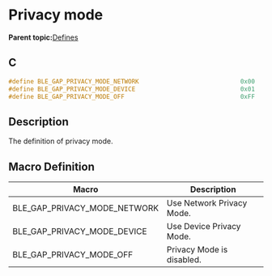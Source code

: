 # Privacy mode

**Parent topic:**[Defines](GUID-9781CD29-3C4B-41EE-8F98-355D2AA99482.md)

## C

```c
#define BLE_GAP_PRIVACY_MODE_NETWORK                            0x00
#define BLE_GAP_PRIVACY_MODE_DEVICE                             0x01
#define BLE_GAP_PRIVACY_MODE_OFF                                0xFF
```

## Description

The definition of privacy mode.

## Macro Definition

|Macro|Description|
|-----|-----------|
|BLE\_GAP\_PRIVACY\_MODE\_NETWORK|Use Network Privacy Mode.|
|BLE\_GAP\_PRIVACY\_MODE\_DEVICE|Use Device Privacy Mode.|
|BLE\_GAP\_PRIVACY\_MODE\_OFF|Privacy Mode is disabled.|

